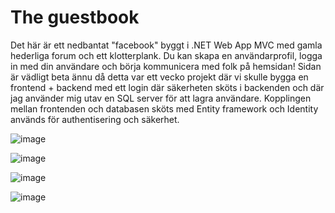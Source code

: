 # The guestbook
Det här är ett nedbantat "facebook" byggt i .NET Web App MVC med gamla hederliga forum och ett klotterplank.
Du kan skapa en användarprofil, logga in med din användare och börja kommunicera med folk på hemsidan!
Sidan är vädligt beta ännu då detta var ett vecko projekt där vi skulle bygga en frontend +  backend med ett login där säkerheten sköts i backenden och där jag använder mig utav en SQL server för att lagra användare. Kopplingen mellan frontenden och databasen sköts med Entity framework och Identity används för authentisering och säkerhet.

![image](https://user-images.githubusercontent.com/39192814/135079364-37b1753f-62d4-4c16-aaaf-0900e7a0c75a.png)

![image](https://user-images.githubusercontent.com/39192814/135079417-4e4248a2-000f-491e-b264-df3ad773c2b7.png)

![image](https://user-images.githubusercontent.com/39192814/135079441-76ad4f9c-8f7d-4fde-9ea8-4da785a9249c.png)

![image](https://user-images.githubusercontent.com/39192814/135080013-2974686b-480d-477e-9c97-4b45d802dee1.png)
